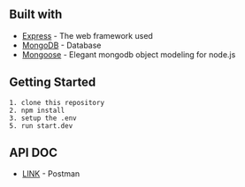 ## Built with

* [Express](hhttps://expressjs.com/) - The web framework used
* [MongoDB](https://www.mongodb.com/1) - Database
* [Mongoose](https://mongoosejs.com/) - Elegant mongodb object modeling for node.js

## Getting Started
```
1. clone this repository
2. npm install
3. setup the .env
5. run start.dev
```

## API DOC
* [LINK](https://documenter.getpostman.com/view/13775058/TzRa64Cs) - Postman